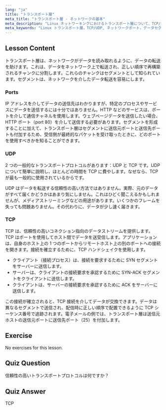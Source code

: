 ```yaml
---
lang: "ja"
title: "トランスポート層"
meta_title: "トランスポート層 - ネットワークの基本"
meta_description: "Linux ネットワーキングにおけるトランスポート層について、TCP/UDP プロトコル、ポート、データセグメンテーションを含めて学びます。データがどのように信頼性高く転送されるかを理解します。"
meta_keywords: "Linux トランスポート層，TCP/UDP, ネットワークポート，データセグメンテーション，Linux ネットワーキング，初心者向けチュートリアル，ネットワークプロトコル"
---
```


## Lesson Content

トランスポート層は、ネットワークがデータを読み取れるように、データの転送を助けます。これは、データをネットワーク上で転送され、正しい順序で再構築されるチャンクに分割します。これらのチャンクはセグメントとして知られています。セグメントは、ネットワークを介したデータ転送を容易にします。

### Ports

IP アドレスを介してデータの送信先はわかりますが、特定のプロセスやサービスにデータを送信するには十分ではありません。HTTP などのサービスは、ポートを介して通信チャネルを使用します。ウェブページデータを送信したい場合、HTTP ポート（port 80）を介して送信する必要があります。セグメントを形成することに加えて、トランスポート層はセグメントに送信元ポートと送信先ポートも付加するため、受信側が最終的なパケットを受け取ったときに、どのポートを使用すべきかを知ることができます。

### UDP

2 つの一般的なトランスポートプロトコルがあります：UDP と TCP です。UDP について簡単に説明し、ほとんどの時間を TCP に費やします。なぜなら、TCP が最も一般的に使用されているからです。

UDP はデータを転送する信頼性の高い方法ではありません。実際、元のデータがすべて届くかどうかはあまり気にしません。これはひどく聞こえるかもしれませんが、メディアストリーミングなどの用途があります。いくつかのフレームを失っても問題ありません。その代わりに、データが少し速く届きます。

### TCP

TCP は、信頼性の高いコネクション指向のデータストリームを提供します。TCP はポートを使用してホスト間でデータを送受信します。アプリケーションは、自身のホスト上の 1 つのポートからリモートホスト上の別のポートへの接続を開きます。接続を確立するために、TCP ハンドシェイクを使用します。

- クライアント（接続プロセス）は、接続を要求するために SYN セグメントをサーバーに送信します。
- サーバーは、クライアントの接続要求を承認するために SYN-ACK セグメントをクライアントに送信します。
- クライアントは、サーバーの接続要求を承認するために ACK をサーバーに送信します。

この接続が確立されると、TCP 接続を介してデータが交換できます。データは異なるセグメントで送信され、配信時に正しい順序で配置できるように TCP シーケンス番号で追跡されます。電子メールの例では、トランスポート層は送信元ホストの送信元ポートに送信先ポート（25）を付加します。

## Exercise

No exercises for this lesson.

## Quiz Question

信頼性の高いトランスポートプロトコルは何ですか？

## Quiz Answer

TCP
